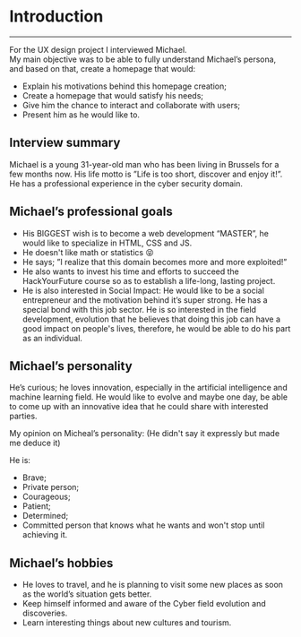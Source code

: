 # Introduction
---
For the UX design project I interviewed Michael.    
My main objective was to be able to fully understand Michael’s persona, and based on that, create a homepage that would:

* Explain his motivations behind this homepage creation;
* Create a homepage that would satisfy his needs;
* Give him the chance to interact and collaborate with users;
* Present him as he would like to.

## Interview summary

Michael is a young 31-year-old man who has been living in Brussels for a few months now.
His life motto is ”Life is too short, discover and enjoy it!”.  
He has a professional experience in the cyber security domain.

## Michael’s professional goals

* His BIGGEST wish is to become a web development “MASTER”, he would like to specialize in HTML, CSS and JS.
* He doesn't like math or statistics 😝
* He says; ”I realize that this domain becomes more and more exploited!”
* He also wants to invest his time and efforts to succeed the HackYourFuture course so as to establish a life-long, lasting project.
* He is also interested in Social Impact:
He would like to be a social entrepreneur and the motivation behind it’s super strong.
He has a special bond with this job sector. He is so interested in the field development, evolution that he believes that doing this job can have a good impact on people's lives, therefore, he would be able to do his part as an individual.

## Michael’s personality

He’s curious; he loves innovation, especially in the artificial intelligence and machine learning field. He would like to evolve and maybe one day, be able to come up with an innovative idea that he could share with interested  parties.

My opinion on Micheal’s personality:
(He didn't say it expressly but made me deduce it)  

He is:

* Brave;
* Private person;
* Courageous;
* Patient;
* Determined;
* Committed person that knows what he wants and won't stop until achieving it.

## Michael’s hobbies

* He loves to travel, and he is planning to visit some new places as soon as the world’s situation gets better.
* Keep himself informed and aware of the Cyber field evolution and discoveries.
* Learn interesting things about new cultures and tourism.
